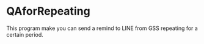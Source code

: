 # QAforRepeating
This program make you can send a remind to  LINE from GSS repeating for a certain period. 

